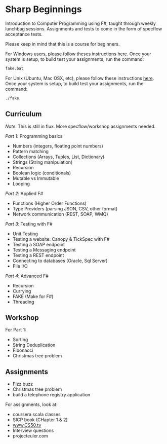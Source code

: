 Sharp Beginnings
===============

Introduction to Computer Programming using F#, taught through weekly lunchbag sessions. Assignments and tests to come in the form of specflow acceptance tests.

Please keep in mind that this is a course for beginners.

For Windows users, please follow theses instructions [here](http://fsharp.org/use/windows/). Once your system is setup, to build test your assignments, run the command:
```bash
fake.bat
```

For Unix (Ubuntu, Mac OSX, etc), please follow these instructions [here](http://fsharp.org/use/mac/). Once your system is setup, to build test your assignments, run the command:
```bash
./fake
```

Curriculum
---------------

*Note*: This is still in flux. More specflow/workshop assignments needed.

*Part 1*: Programming basics
- Numbers (integers, floating point numbers)
- Pattern matching
- Collections (Arrays, Tuples, List, Dictionary)
- Strings (String manipulation)
- Recursion
- Boolean logic (conditionals)
- Mutable vs Immutable
- Looping

*Part 2*: Applied F#
- Functions (Higher Order Functions)
- Type Providers (parsing JSON, CSV, other format)
- Network communication (REST, SOAP, WMQ)

*Part 3*: Testing with F#
- Unit Testing
- Testing a website: Canopy & TickSpec with F#
- Testing a SOAP endpoint
- Testing a Messaging endpoint
- Testing a REST endpoint
- Connecting to databases (Oracle, Sql Server)
- File I/O

*Part 4*: Advanced F#
- Recursion
- Currying
- FAKE (Make for F#)
- Threading
 
Workshop
---------

For Part 1:
- Sorting
- String Deduplication
- Fibonacci
- Christmas tree problem

Assignments
------------
- Fizz buzz
- Christmas tree problem
- build a telephone registry application

For assignments, look at:
- coursera scala classes
- SICP book (CHapter 1 & 2)
- www.CS50.tv
- Interview questions
- projecteuler.com
